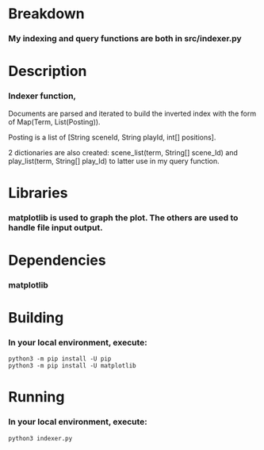 # Breakdown
### My indexing and query functions are both in src/indexer.py

# Description
### Indexer function, 
Documents are parsed and iterated to build the inverted index with the form of Map(Term, List(Posting)). 

Posting is a list of [String sceneId, String playId, int[] positions]. 

2 dictionaries are also created: scene_list(term, String[] scene_Id) and play_list(term, String[] play_Id) to latter use in my query function. 

# Libraries
### matplotlib is used to graph the plot. The others are used to handle file input output.

# Dependencies
### matplotlib

# Building
### In your local environment, execute: 
``` 
python3 -m pip install -U pip
python3 -m pip install -U matplotlib
```

# Running
### In your local environment, execute: 
```
python3 indexer.py
```